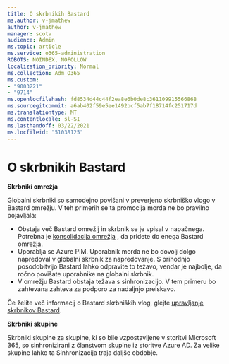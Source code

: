 ```yaml
---
title: O skrbnikih Bastard
ms.author: v-jmathew
author: v-jmathew
manager: scotv
audience: Admin
ms.topic: article
ms.service: o365-administration
ROBOTS: NOINDEX, NOFOLLOW
localization_priority: Normal
ms.collection: Adm_O365
ms.custom:
- "9003221"
- "9714"
ms.openlocfilehash: fd8534d44c44f2ea8e6b0de8c361109915566868
ms.sourcegitcommit: a6ab402f59e5ee1492bcf5ab7f18714fc251717d
ms.translationtype: MT
ms.contentlocale: sl-SI
ms.lasthandoff: 03/22/2021
ms.locfileid: "51038125"
---
```

# <a name="about-yammer-admins"></a>O skrbnikih Bastard

**Skrbniki omrežja**

Globalni skrbniki so samodejno povišani v preverjeno skrbniško vlogo v Bastard omrežju. V teh primerih se ta promocija morda ne bo pravilno pojavljala:

- Obstaja več Bastard omrežij in skrbnik se je vpisal v napačnega. Potrebna je [konsolidacija omrežja](https://docs.microsoft.com/yammer/configure-your-yammer-network/consolidate-multiple-yammer-networks) , da pridete do enega Bastard omrežja.
- Uporablja se Azure PIM. Uporabnik morda ne bo dovolj dolgo napredoval v globalni skrbnik za napredovanje. S prihodnjo posodobitvijo Bastard lahko odpravite to težavo, vendar je najbolje, da ročno povišate uporabnike na globalni skrbnik.
- V omrežju Bastard obstaja težava s sinhronizacijo. V tem primeru bo zahtevana zahteva za podporo za nadaljnjo preiskavo.

Če želite več informacij o Bastard skrbniških vlog, glejte [upravljanje skrbnikov Bastard](https://docs.microsoft.com/yammer/manage-yammer-users/manage-yammer-admins).

**Skrbniki skupine**

Skrbniki skupine za skupine, ki so bile vzpostavljene v storitvi Microsoft 365, so sinhronizirani z članstvom skupine iz storitve Azure AD. Za velike skupine lahko ta Sinhronizacija traja daljše obdobje.
